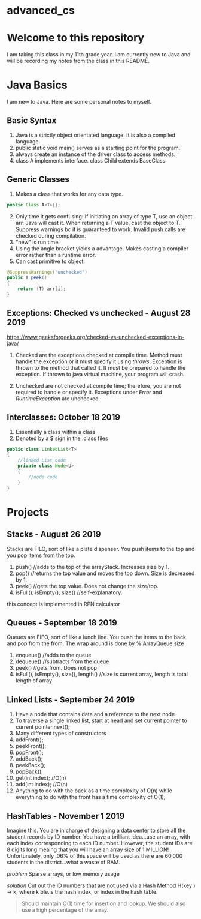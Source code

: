 # advanced_cs
# Welcome to this repository
I am taking this class in my 11th grade year. I am currently new to Java and will be recording my notes from the class in this README.


# Java Basics
I am new to Java. Here are some personal notes to myself.
## Basic Syntax
1. Java is a strictly object orientated language. It is also a compiled language. 
2. public static void main() serves as a starting point for the program.
3. always create an instance of the driver class to access methods. 
4. class A implements interface. class Child extends BaseClass

## Generic Classes
1. Makes a class that works for any data type. 
```Java
public Class A<T>{};
```

2. Only time it gets confusing: If initiating an array of type T, use an object arr. Java will cast it. When returning a T value, cast the object to T. Suppress warnings bc it is guaranteed to work. Invalid push calls are checked during compilation.
3. "new" is run time.
4. Using the angle bracket yields a advantage. Makes casting a compiler error rather than a runtime error.
5. Can cast primitive to object.
```Java
@SuppressWarnings("unchecked")
public T peek()
{
	return (T) arr[i];
}
```

## Exceptions: Checked vs unchecked - August 28 2019
https://www.geeksforgeeks.org/checked-vs-unchecked-exceptions-in-java/

1. Checked are the exceptions checked at compile time. Method must handle the exception or it must specify it using *throws*. Exception is thrown to the method that called it. It must be prepared to handle the exception. If thrown to java virtual machine, your program will crash.

2. Unchecked are not checked at compile time; therefore, you are not required to handle or specify it. Exceptions under *Error* and *RuntimeException* are unchecked.


## Interclasses: October 18 2019
1. Essentially a class within a class
2. Denoted by a $ sign in the .class files

```Java
public class LinkedList<T>
{
	//linked List code
	private class Node<U>
	{
		//node code
	}
}
```

# Projects
## Stacks - August 26 2019

Stacks are FILO, sort of like a plate dispenser. You push items to the top and you pop items from the top. 

1. push() //adds to the top of the arrayStack. Increases size by 1.
2. pop() //returns the top value and moves the top down. Size is decreased by 1.
3. peek() //gets the top value. Does not change the size/top.
4. isFull(), isEmpty(), size() //self-explanatory.

this concept is implemented in RPN calculator

## Queues - September 18 2019

Queues are FIFO, sort of like a lunch line. You push the items to the back and pop from the from. The wrap around is done by % ArrayQueue size

1. enqueue() //adds to the queue
2. dequeue() //subtracts from the queue
3. peek() //gets from. Does not pop
4. isFull(), isEmpty(), size(), length() //size is current array, length is total length of array


## Linked Lists - September 24 2019

1. Have a node that contains data and a reference to the next node
2. To traverse a single linked list, start at head and set current pointer to current pointer.next();
3. Many different types of constructors
4. addFront();
5. peekFront();
6. popFront();
7. addBack();
8. peekBack();
9. popBack();
10. get(int index); //O(n)
11. add(int index); //O(n)
12. Anything to do with the back as a time complexity of O(n) while everything to do with the front has a time complexity of O(1);

## HashTables - November 1 2019

Imagine this. You are in charge of designing a data center to store all the student records by ID number. You have a brilliant idea...use an array, with each index corresponding to each ID number. However, the student IDs are 8 digits long meaing that you will have an array size of 1 MILLION! Unfortunately, only .06% of this space will be used as there are 60,000 students in the district...what a waste of RAM.

*problem* Sparse arrays, or low memory usage

*solution* Cut out the ID numbers that are not used via a Hash Method H(key ) -> k, where k ble.is the hash index, or index in the hash table.

> Should maintain O(1) time for insertion and lookup.
> We should also use a high percentage of the array.





